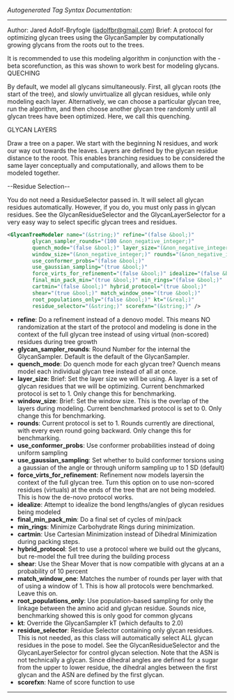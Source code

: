 <!-- THIS IS AN AUTOGENERATED FILE: Don't edit it directly, instead change the schema definition in the code itself. -->

_Autogenerated Tag Syntax Documentation:_

---
Author: Jared Adolf-Bryfogle (jadolfbr@gmail.com)
Brief: A protocol for optimizing glycan trees using the GlycanSampler by  computationally growing glycans from the roots out to the trees.

It is recommended to use this modeling algorithm in conjunction with the -beta scorefunction,  as this was shown to work best for modeling glycans.
QUECHING

By default, we model all glycans simultaneously.  First, all glycan roots (the start of the tree), and slowly unvirtualize 
all glycan residues, while only modeling each layer. 
Alternatively, we can choose a particular glycan tree, run the algorithm,  and then choose another glycan tree randomly until all 
glycan trees have been optimized. 
Here, we call this quenching. 

GLYCAN LAYERS 

Draw a tree on a paper.  We start with the beginning N residues, and work our way out towards the leaves. 
Layers are defined by the glycan residue distance to the rooot.   This enables branching residues to be considered the same 
layer conceptually and computationally, and allows them to be modeled together. 

--Residue Selection-- 

 You do not need a ResidueSelector passed in.  It will select all glycan residues automatically.
 However, if you do, you must only pass in glycan residues.   See the GlycanResidueSelector and the GlycanLayerSelector  for a very easy way to select specific glycan trees and residues.

```xml
<GlycanTreeModeler name="(&string;)" refine="(false &bool;)"
        glycan_sampler_rounds="(100 &non_negative_integer;)"
        quench_mode="(false &bool;)" layer_size="(&non_negative_integer;)"
        window_size="(&non_negative_integer;)" rounds="(&non_negative_integer;)"
        use_conformer_probs="(false &bool;)"
        use_gaussian_sampling="(true &bool;)"
        force_virts_for_refinement="(false &bool;)" idealize="(false &bool;)"
        final_min_pack_min="(true &bool;)" min_rings="(false &bool;)"
        cartmin="(false &bool;)" hybrid_protocol="(true &bool;)"
        shear="(true &bool;)" match_window_one="(true &bool;)"
        root_populations_only="(false &bool;)" kt="(&real;)"
        residue_selector="(&string;)" scorefxn="(&string;)" />
```

-   **refine**: Do a refinement instead of a denovo model. This means NO randomization at the start of the protocol and modeling is done  in the context of the full glycan tree instead of using virtual (non-scored) residues during tree growth
-   **glycan_sampler_rounds**: Round Number for the internal the GlycanSampler.   Default is the default of the GlycanSampler.
-   **quench_mode**: Do quench mode for each glycan tree? Quench means model each individual glycan tree instead of all at once.
-   **layer_size**: Brief: Set the layer size we will be using.  A layer is a set of glycan residues that we will be optimizing.
  Current benchmarked protocol is set to 1.  Only change this for benchmarking.
-   **window_size**: Brief: Set the window size.  This is the overlap of the layers during modeling. 
 Current benchmarked protocol is set to 0.  Only change this for benchmarking.
-   **rounds**: Current protocol is set to 1.  Rounds currently are directional, with every even round going backward.  Only change this for benchmarking.
-   **use_conformer_probs**: Use conformer probabilities instead of doing uniform sampling
-   **use_gaussian_sampling**: Set whether to build conformer torsions using a gaussian of the angle or through uniform sampling up to 1 SD (default)
-   **force_virts_for_refinement**: Refinement now models layersin the context of the full glycan tree.
 Turn this option on to use non-scored residues (virtuals) at the ends of the tree that are not being modeled.
  This is how the de-novo protocol works.
-   **idealize**: Attempt to idealize the bond lengths/angles of glycan residues being modeled
-   **final_min_pack_min**: Do a final set of cycles of min/pack
-   **min_rings**: Minimize Carbohydrate Rings during minimization.
-   **cartmin**: Use Cartesian Minimization instead of Dihedral Minimization during packing steps.
-   **hybrid_protocol**: Set to use a protocol where we build out the glycans, but re-model the full tree during the building process
-   **shear**: Use the Shear Mover that is now compatible with glycans at an a probability of 10 percent
-   **match_window_one**: Matches the number of rounds per layer with that of using a window of 1.  This is how all protocols were benchmarked.  Leave this on.
-   **root_populations_only**: Use population-based sampling for only the linkage between the amino acid and glycan residue. Sounds nice, benchmarking showed this is only good for common glycans
-   **kt**: Override the GlycanSampler kT (which defaults to 2.0)
-   **residue_selector**: Residue Selector containing only glycan residues.  This is not needed, as this class will automatically select ALL glycan residues in the pose to model.   See the GlycanResidueSelector and the GlycanLayerSelector for control glycan selection.   Note that the ASN is not technically a glycan.  Since dihedral angles are defined for a sugar from the upper to lower residue, the dihedral angles between the first glycan and the ASN are defined by the first glycan.
-   **scorefxn**: Name of score function to use

---
